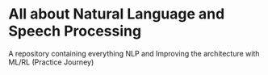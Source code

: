 # All about Natural Language and Speech Processing  
A repository containing everything NLP and Improving the architecture with ML/RL (Practice Journey)       

                                     
